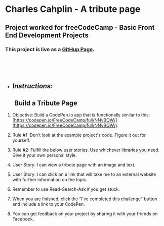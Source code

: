 # Charles Cahplin - A tribute page
## Project worked for freeCodeCamp - Basic Front End Development Projects

### This project is live as a [GitHup Page](https://abonello.github.io/Chaplin-Tribute/).

&nbsp;  
&nbsp;  
&nbsp;  
* ## **_Instructions_:**

## &nbsp;&nbsp;&nbsp;&nbsp;&nbsp;&nbsp;Build a Tribute Page

1. Objective: Build a CodePen.io app that is functionally similar to this: [https://codepen.io/FreeCodeCamp/full/NNvBQW/](https://codepen.io/FreeCodeCamp/full/NNvBQW/).

2. Rule #1: Don't look at the example project's code. Figure it out for yourself.

3. Rule #2: Fulfill the below user stories. Use whichever libraries you need. Give it your own personal style.

4. User Story: I can view a tribute page with an image and text.

5. User Story: I can click on a link that will take me to an external website with further information on the topic.

6. Remember to use Read-Search-Ask if you get stuck.

7. When you are finished, click the "I've completed this challenge" button and include a link to your CodePen.

8. You can get feedback on your project by sharing it with your friends on Facebook.
